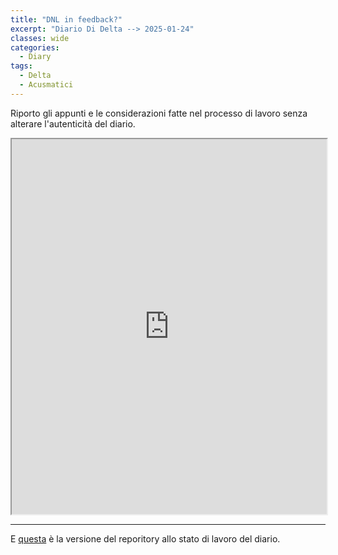 ```yaml
---
title: "DNL in feedback?"
excerpt: "Diario Di Delta --> 2025-01-24"
classes: wide
categories:
  - Diary
tags:
  - Delta
  - Acusmatici
---
```


Riporto gli appunti e le considerazioni fatte nel processo di lavoro senza alterare l'autenticità del diario.

<iframe src="https://docs.google.com/viewer?url=https://s-e-a-m.github.io/giulio-romano-de-mattia/assets/docs/2025-02-07_deltaBlog.pdf&embedded=true" width="100%" height="600px" allowfullscreen></iframe>

---

E [questa](https://github.com/DMGiulioRomano/delta/tree/9f481c73feb2c573f72f60275e6b8aee35701369) è la versione del reporitory allo stato di lavoro del diario.

